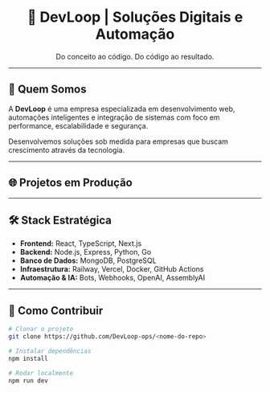 <h1 align="center">🚀 DevLoop | Soluções Digitais e Automação</h1>

<p align="center">
  Do conceito ao código. Do código ao resultado.
</p>

---

## 🧠 Quem Somos

A **DevLoop** é uma empresa especializada em desenvolvimento web, automações inteligentes e integração de sistemas com foco em performance, escalabilidade e segurança.

Desenvolvemos soluções sob medida para empresas que buscam crescimento através da tecnologia.

---

## 🌐 Projetos em Produção

---

## 🛠️ Stack Estratégica

- **Frontend:** React, TypeScript, Next.js
- **Backend:** Node.js, Express, Python, Go
- **Banco de Dados:** MongoDB, PostgreSQL
- **Infraestrutura:** Railway, Vercel, Docker, GitHub Actions
- **Automação & IA:** Bots, Webhooks, OpenAI, AssemblyAI

---

## 🚀 Como Contribuir

```bash
# Clonar o projeto
git clone https://github.com/DevLoop-ops/<nome-do-repo>

# Instalar dependências
npm install

# Rodar localmente
npm run dev
